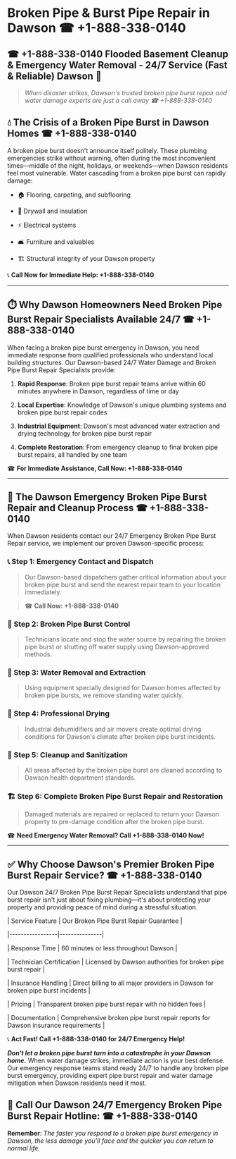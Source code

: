 # Broken Pipe & Burst Pipe Repair in Dawson ☎ +1-888-338-0140  
## ☎ +1-888-338-0140 Flooded Basement Cleanup & Emergency Water Removal - 24/7 Service (Fast & Reliable) Dawson 🚨  

> *When disaster strikes, Dawson's trusted broken pipe burst repair and water damage experts are just a call away ☎ +1-888-338-0140*  

## 💧 The Crisis of a Broken Pipe Burst in Dawson Homes ☎ +1-888-338-0140  

A broken pipe burst doesn't announce itself politely. These plumbing emergencies strike without warning, often during the most inconvenient times—middle of the night, holidays, or weekends—when Dawson residents feel most vulnerable. Water cascading from a broken pipe burst can rapidly damage:  

* 🏠 Flooring, carpeting, and subflooring  
* 🧱 Drywall and insulation  
* ⚡ Electrical systems  
* 🛋️ Furniture and valuables  
* 🏗️ Structural integrity of your Dawson property  

📞 **Call Now for Immediate Help: +1-888-338-0140**  

---  

## ⏱️ Why Dawson Homeowners Need Broken Pipe Burst Repair Specialists Available 24/7 ☎ +1-888-338-0140  

When facing a broken pipe burst emergency in Dawson, you need immediate response from qualified professionals who understand local building structures. Our Dawson-based 24/7 Water Damage and Broken Pipe Burst Repair Specialists provide:  

1. **Rapid Response**: Broken pipe burst repair teams arrive within 60 minutes anywhere in Dawson, regardless of time or day  
2. **Local Expertise**: Knowledge of Dawson's unique plumbing systems and broken pipe burst repair codes  
3. **Industrial Equipment**: Dawson's most advanced water extraction and drying technology for broken pipe burst repair  
4. **Complete Restoration**: From emergency cleanup to final broken pipe burst repairs, all handled by one team  

☎ **For Immediate Assistance, Call Now: +1-888-338-0140**  

---  

## 🔧 The Dawson Emergency Broken Pipe Burst Repair and Cleanup Process ☎ +1-888-338-0140  

When Dawson residents contact our 24/7 Emergency Broken Pipe Burst Repair service, we implement our proven Dawson-specific process:  

### 📞 Step 1: Emergency Contact and Dispatch  
> Our Dawson-based dispatchers gather critical information about your broken pipe burst and send the nearest repair team to your location immediately.  
> ☎ **Call Now: +1-888-338-0140**  

### 🚿 Step 2: Broken Pipe Burst Control  
> Technicians locate and stop the water source by repairing the broken pipe burst or shutting off water supply using Dawson-approved methods.  

### 🌊 Step 3: Water Removal and Extraction  
> Using equipment specially designed for Dawson homes affected by broken pipe bursts, we remove standing water quickly.  

### 💨 Step 4: Professional Drying  
> Industrial dehumidifiers and air movers create optimal drying conditions for Dawson's climate after broken pipe burst incidents.  

### 🧼 Step 5: Cleanup and Sanitization  
> All areas affected by the broken pipe burst are cleaned according to Dawson health department standards.  

### 🏗️ Step 6: Complete Broken Pipe Burst Repair and Restoration  
> Damaged materials are repaired or replaced to return your Dawson property to pre-damage condition after the broken pipe burst.  

☎ **Need Emergency Water Removal? Call +1-888-338-0140 Now!**  

---  

## ✅ Why Choose Dawson's Premier Broken Pipe Burst Repair Service? ☎ +1-888-338-0140  

Our Dawson 24/7 Broken Pipe Burst Repair Specialists understand that pipe burst repair isn't just about fixing plumbing—it's about protecting your property and providing peace of mind during a stressful situation.  

| Service Feature | Our Broken Pipe Burst Repair Guarantee |  
|-----------------|---------------|  
| Response Time | 60 minutes or less throughout Dawson |  
| Technician Certification | Licensed by Dawson authorities for broken pipe burst repair |  
| Insurance Handling | Direct billing to all major providers in Dawson for broken pipe burst incidents |  
| Pricing | Transparent broken pipe burst repair with no hidden fees |  
| Documentation | Comprehensive broken pipe burst repair reports for Dawson insurance requirements |  

📞 **Act Fast! Call +1-888-338-0140 for 24/7 Emergency Help!**  

***Don't let a broken pipe burst turn into a catastrophe in your Dawson home.*** When water damage strikes, immediate action is your best defense. Our emergency response teams stand ready 24/7 to handle any broken pipe burst emergency, providing expert pipe burst repair and water damage mitigation when Dawson residents need it most.  

## 📱 Call Our Dawson 24/7 Emergency Broken Pipe Burst Repair Hotline: ☎ +1-888-338-0140  

**Remember**: *The faster you respond to a broken pipe burst emergency in Dawson, the less damage you'll face and the quicker you can return to normal life.*